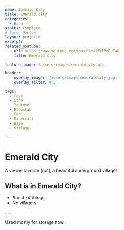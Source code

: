 ```yaml
---
name: Emerald City
title: Emerald city
categories:
  - Base
status: Complete
# type: System
layout: projecto
excerpt: 
related_youtube:
  - url: https://www.youtube.com/watch?v=7IYfPyBuEaQ
    title: Emerald City

feature_image: /assets/images/emeraldcity.jpg

header: 
    overlay_image: '/assets/images/emeraldcity.jpg'
    overlay_filter: 0.5 

tags:
  - Cave
  - Etho
  - Youtube
  - Ethoslab
  - Fan
  - Minecraft
  - Base
  - Village
  
---
```


# Emerald City
A viewer favorite (not), a beautiful underground village!

## What is in Emerald City?
* Bunch of things
* No villagers


....


Used mostly for storage now.
